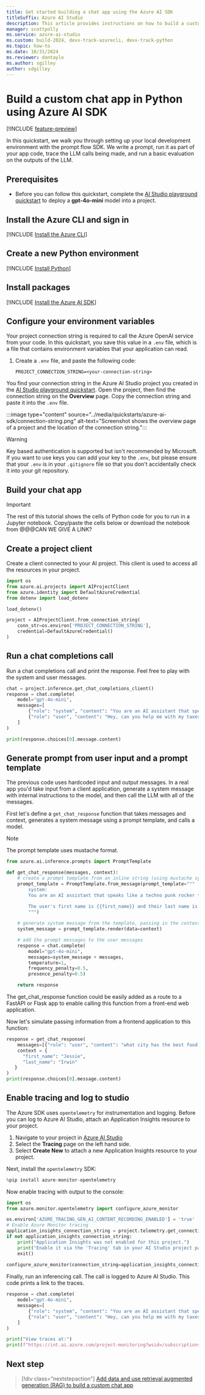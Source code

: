 ```yaml
---
title: Get started building a chat app using the Azure AI SDK
titleSuffix: Azure AI Studio
description: This article provides instructions on how to build a custom chat app in Python using the Azure AI SDK.
manager: scottpolly
ms.service: azure-ai-studio
ms.custom: build-2024, devx-track-azurecli, devx-track-python
ms.topic: how-to
ms.date: 10/31/2024
ms.reviewer: dantaylo
ms.author: sgilley
author: sdgilley
---
```


# Build a custom chat app in Python using Azure AI SDK

[!INCLUDE [feature-preview](../includes/feature-preview.md)]

In this quickstart, we walk you through setting up your local development environment with the prompt flow SDK. We write a prompt, run it as part of your app code, trace the LLM calls being made, and run a basic evaluation on the outputs of the LLM.

## Prerequisites

* Before you can follow this quickstart, complete the [AI Studio playground quickstart](../quickstarts/get-started-playground.md) to deploy a **gpt-4o-mini** model into a project.

## Install the Azure CLI and sign in 

[!INCLUDE [Install the Azure CLI](../includes/install-cli.md)]

## Create a new Python environment

[!INCLUDE [Install Python](../includes/install-python.md)]

## Install packages

[!INCLUDE [Install the Azure AI SDK](../includes/install-ai-sdk.md)]

## Configure your environment variables

Your project connection string is required to call the Azure OpenAI service from your code. In this quickstart, you save this value in a `.env` file, which is a file that contains environment variables that your application can read. 

1. Create a `.env` file, and paste the following code:

    ```text
    PROJECT_CONNECTION_STRING=<your-connection-string>
    ```

You find your connection string in the Azure AI Studio project you created in the [AI Studio playground quickstart](../quickstarts/get-started-playground.md).  Open the project, then find the connection string on the **Overview** page.  Copy the connection string and paste it into the `.env` file.

:::image type="content" source="../media/quickstarts/azure-ai-sdk/connection-string.png" alt-text="Screenshot shows the overview page of a project and the location of the connection string.":::

> [!WARNING]
> Key based authentication is supported but isn't recommended by Microsoft. If you want to use keys you can add your key to the `.env`, but please ensure that your `.env` is in your `.gitignore` file so that you don't accidentally check it into your git repository.

## Build your chat app

> [!IMPORTANT]
> The rest of this tutorial shows the cells of Python code for you to run in a Jupyter notebook. Copy/paste the cells below or download the notebook from @@@CAN WE GIVE A LINK?

## Create a project client

Create a client connected to your AI project.  This client is used to access all the resources in your project.

```python
import os
from azure.ai.projects import AIProjectClient
from azure.identity import DefaultAzureCredential
from dotenv import load_dotenv

load_dotenv()

project = AIProjectClient.from_connection_string(
    conn_str=os.environ['PROJECT_CONNECTION_STRING'],
    credential=DefaultAzureCredential()
)
```

## Run a chat completions call

 Run a chat completions call and print the response. Feel free to play with the system and user messages.

```Python
chat = project.inference.get_chat_completions_client()
response = chat.complete(
    model="gpt-4o-mini",
    messages=[
        {"role": "system", "content": "You are an AI assistant that speaks like a techno punk rocker from 2350. Be cool but not too cool. Ya dig?"},
        {"role": "user", "content": "Hey, can you help me with my taxes? I'm a freelancer."},
    ]
)

print(response.choices[0].message.content)
```

## Generate prompt from user input and a prompt template

The previous code uses hardcoded input and output messages. In a real app you'd take input from a client application, generate a system message with internal instructions to the model, and then call the LLM with all of the messages.

First let's define a `get_chat_response` function that takes messages and context, generates a system message using a prompt template, and calls a model.

> [!NOTE]
> The prompt template uses mustache format.

```python
from azure.ai.inference.prompts import PromptTemplate

def get_chat_response(messages, context):
    # create a prompt template from an inline string (using mustache syntax)
    prompt_template = PromptTemplate.from_message(prompt_template="""
        system:
        You are an AI assistant that speaks like a techno punk rocker from 2350. Be cool but not too cool. Ya dig? Refer to the user by their first name, try to work their last name into a pun.

        The user's first name is {{first_name}} and their last name is {{last_name}}.
        """)
    
    # generate system message from the template, passing in the context as variables
    system_message = prompt_template.render(data=context)

    # add the prompt messages to the user messages
    response = chat.complete(
        model="gpt-4o-mini", 
        messages=system_message + messages,
        temperature=1,
        frequency_penalty=0.5,
        presence_penalty=0.5)

    return response
```

The get_chat_response function could be easily added as a route to a FastAPI or Flask app to enable calling this function from a front-end web application.

Now let's simulate passing information from a frontend application to this function:

```python
response = get_chat_response(
    messages=[{"role": "user", "content": "what city has the best food in the world?"}],
    context = {
      "first_name": "Jessie",
      "last_name": "Irwin"
   }
)
print(response.choices[0].message.content)
```

## Enable tracing and log to studio

The Azure SDK uses `opentelemetry` for instrumentation and logging. Before you can log to Azure AI Studio, attach an Application Insights resource to your project.

1. Navigate to your project in [Azure AI Studio](https://ai.azure.com/)
1. Select the **Tracing** page on the left hand side.
1. Select **Create New** to attach a new Application Insights resource to your project.

Next, install the `opentelemetry` SDK:

```python
%pip install azure-monitor-opentelemetry
```

Now enable tracing with output to the console:

```python
import os
from azure.monitor.opentelemetry import configure_azure_monitor

os.environ['AZURE_TRACING_GEN_AI_CONTENT_RECORDING_ENABLED'] = 'true'
# Enable Azure Monitor tracing
application_insights_connection_string = project.telemetry.get_connection_string()
if not application_insights_connection_string:
    print("Application Insights was not enabled for this project.")
    print("Enable it via the 'Tracing' tab in your AI Studio project page.")
    exit()
    
configure_azure_monitor(connection_string=application_insights_connection_string)
```

Finally, run an inferencing call. The call is logged to Azure AI Studio.  This code prints a link to the traces.

```python
response = chat.complete(
    model="gpt-4o-mini",
    messages=[
        {"role": "system", "content": "You are an AI assistant that speaks like a techno punk rocker from 2350. Be cool but not too cool. Ya dig?"},
        {"role": "user", "content": "Hey, can you help me with my taxes? I'm a freelancer."},
    ]
)

print("View traces at:")
print(f"https://int.ai.azure.com/project-monitoring?wsid=/subscriptions/{project.scope['subscription_id']}/resourceGroups/{project.scope['resource_group_name']}/providers/Microsoft.MachineLearningServices/workspaces/{project.scope['project_name']}")
```

## Next step

> [!div class="nextstepaction"]
> [Add data and use retrieval augmented generation (RAG) to build a custom chat app](../tutorials/copilot-sdk-create-resources.md)
